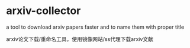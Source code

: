 # arxiv-collector
a tool to download arxiv papers faster and to name them with proper title

arxiv论文下载/重命名工具，使用镜像网站/ss代理下载arxiv文献
